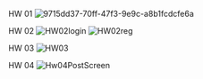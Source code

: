 HW 01
![9715dd37-70ff-47f3-9e9c-a8b1fcdcfe6a](https://user-images.githubusercontent.com/102535915/203395908-d0b2afde-0a7e-4592-aed9-78119ec1cc5e.jpg)

HW 02
![HW02login](https://user-images.githubusercontent.com/102535915/204680063-62ac0f0a-09b1-4f5a-add0-7328f30f9319.jpg)
![HW02reg](https://user-images.githubusercontent.com/102535915/204680068-7f2024b1-b3dc-4719-84c0-8e62719103c7.jpg)

HW 03
![HW03](https://user-images.githubusercontent.com/102535915/204964419-35affd4f-a16d-4100-bfbf-41830034b2f2.jpg)

HW 04
![Hw04PostScreen](https://user-images.githubusercontent.com/102535915/204996624-0d9c4ee3-dc73-4181-a1ce-8739a343ebb3.jpg)

